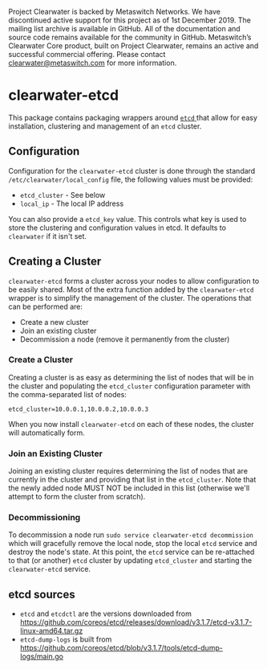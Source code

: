 Project Clearwater is backed by Metaswitch Networks.  We have discontinued active support for this project as of 1st December 2019.  The mailing list archive is available in GitHub.  All of the documentation and source code remains available for the community in GitHub.  Metaswitch’s Clearwater Core product, built on Project Clearwater, remains an active and successful commercial offering.  Please contact clearwater@metaswitch.com for more information.

# clearwater-etcd

This package contains packaging wrappers around [`etcd`
](https://github.com/coreos/etcd) that allow for easy installation, clustering
and management of an `etcd` cluster.

## Configuration

Configuration for the `clearwater-etcd` cluster is done through the standard
`/etc/clearwater/local_config` file, the following values must be provided:

 * `etcd_cluster` - See below
 * `local_ip` - The local IP address

You can also provide a `etcd_key` value. This controls what key is used to store the clustering and configuration values in etcd. It defaults to `clearwater` if it isn't set.

## Creating a Cluster

`clearwater-etcd` forms a cluster across your nodes to allow configuration to be easily shared.  Most of the extra function added by the `clearwater-etcd` wrapper is to simplify the management of the cluster.  The operations that can be performed are:

 * Create a new cluster
 * Join an existing cluster
 * Decommission a node (remove it permanently from the cluster)

### Create a Cluster

Creating a cluster is as easy as determining the list of nodes that will be in the cluster and populating the `etcd_cluster` configuration parameter with the comma-separated list of nodes:

    etcd_cluster=10.0.0.1,10.0.0.2,10.0.0.3

When you now install `clearwater-etcd` on each of these nodes, the cluster will automatically form.

### Join an Existing Cluster

Joining an existing cluster requires determining the list of nodes that are currently in the cluster and providing that list in the `etcd_cluster`.  Note that the newly added node MUST NOT be included in this list (otherwise we'll attempt to form the cluster from scratch).

### Decommissioning

To decommission a node run `sudo service clearwater-etcd decommission` which will gracefully remove the local node, stop the local `etcd` service and destroy the node's state.  At this point, the `etcd` service can be re-attached to that (or another) `etcd` cluster by updating `etcd_cluster` and starting the `clearwater-etcd` service.

## etcd sources

* `etcd` and `etcdctl` are the versions downloaded from <https://github.com/coreos/etcd/releases/download/v3.1.7/etcd-v3.1.7-linux-amd64.tar.gz>
* `etcd-dump-logs` is built from <https://github.com/coreos/etcd/blob/v3.1.7/tools/etcd-dump-logs/main.go>
